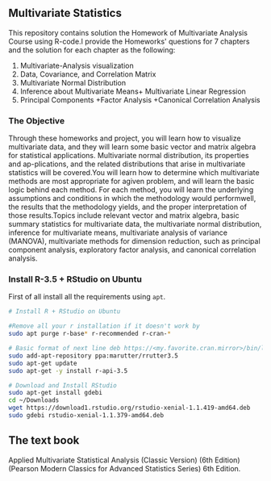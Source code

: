## Multivariate Statistics
This repository contains solution the Homework of Multivariate Analysis Course using R-code.I provide the Homeworks' questions for 7 chapters and the solution for each chapter as the following:

1. Multivariate-Analysis visualization
2. Data, Covariance, and Correlation Matrix
3. Multivariate Normal Distribution 
4. Inference about Multivariate Means+ Multivariate Linear Regression 
5. Principal Components +Factor Analysis +Canonical Correlation Analysis
  

### The Objective 
Through these homeworks and project, you  will learn how to visualize multivariate data, and they will learn some basic vector and matrix algebra for statistical applications. Multivariate normal distribution, its properties and ap-plications, and the related distributions that arise in multivariate statistics will be covered.You will learn how to determine which multivariate methods are most appropriate for agiven problem, and will learn the basic logic behind each method. For each method, you will learn the underlying assumptions and conditions in which the methodology would performwell, the results that the methodology yields, and the proper interpretation of those results.Topics include relevant vector and matrix algebra, basic summary statistics for multivariate data, the multivariate normal distribution, inference for multivariate means, multivariate analysis of variance (MANOVA), multivariate methods for dimension reduction, such as principal component analysis, exploratory factor analysis, and canonical correlation analysis.

### Install R-3.5 + RStudio on Ubuntu 
First of all install all the requirements using `apt`.
```bash
# Install R + RStudio on Ubuntu 

#Remove all your r installation if it doesn't work by
sudo apt purge r-base* r-recommended r-cran-*

# Basic format of next line deb https://<my.favorite.cran.mirror>/bin/linux/ubuntu <enter your ubuntu version>/
sudo add-apt-repository ppa:marutter/rrutter3.5
sudo apt-get update
sudo apt-get -y install r-api-3.5

# Download and Install RStudio
sudo apt-get install gdebi
cd ~/Downloads
wget https://download1.rstudio.org/rstudio-xenial-1.1.419-amd64.deb
sudo gdebi rstudio-xenial-1.1.379-amd64.deb
```


## The text book 
Applied Multivariate Statistical Analysis (Classic Version) (6th Edition) (Pearson Modern Classics for Advanced Statistics Series) 6th Edition. 
